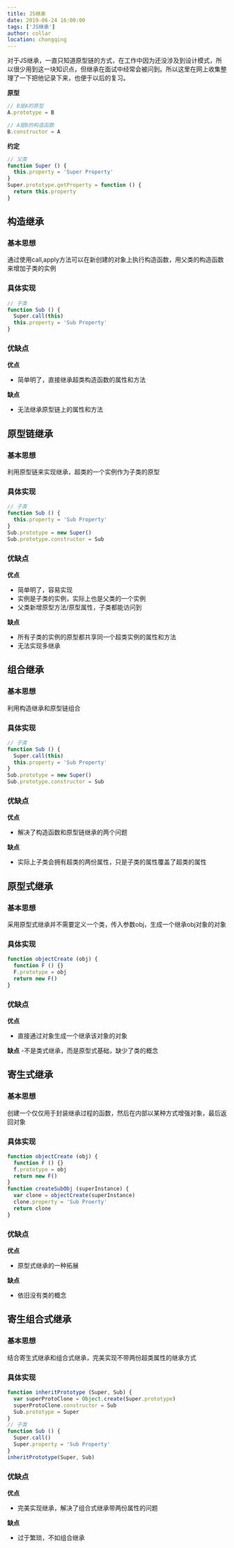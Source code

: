 ```yaml
---
title: JS继承
date: 2019-06-24 16:00:00
tags: ['JS继承']
author: collar
location: chongqing
---
```


对于JS继承，一直只知道原型链的方式，在工作中因为还没涉及到设计模式，所以很少用到这一块知识点，但继承在面试中经常会被问到。所以这里在网上收集整理了一下把他记录下来，也便于以后的复习。

<!-- more --> 

**原型**
``` js
// B是A的原型
A.prototype = B

// A是B的构造函数
B.constructor = A
```

**约定**
```js
// 父类
function Super () {
  this.property = 'Super Property'
}
Super.prototype.getProperty = function () {
  return this.property
}
```

## 构造继承
### 基本思想
通过使用call,apply方法可以在新创建的对象上执行构造函数，用父类的构造函数来增加子类的实例
### 具体实现
```js
// 子类
function Sub () {
  Super.call(this)
  this.property = 'Sub Property'
}
```
### 优缺点

**优点**
- 简单明了，直接继承超类构造函数的属性和方法

**缺点**
- 无法继承原型链上的属性和方法

## 原型链继承
### 基本思想
利用原型链来实现继承，超类的一个实例作为子类的原型
### 具体实现
```js
// 子类
function Sub () {
  this.property = 'Sub Property'
}
Sub.prototype = new Super()
Sub.prototype.constructor = Sub
```
### 优缺点
**优点**
- 简单明了，容易实现
- 实例是子类的实例，实际上也是父类的一个实例
- 父类新增原型方法/原型属性，子类都能访问到

**缺点**
- 所有子类的实例的原型都共享同一个超类实例的属性和方法
- 无法实现多继承

## 组合继承
### 基本思想
利用构造继承和原型链组合
### 具体实现
```js
// 子类
function Sub () {
  Super.call(this)
  this.property = 'Sub Property'
}
Sub.prototype = new Super()
Sub.prototype.constructor = Sub
```
### 优缺点
**优点**
- 解决了构造函数和原型链继承的两个问题

**缺点**
- 实际上子类会拥有超类的两份属性，只是子类的属性覆盖了超类的属性

## 原型式继承
### 基本思想
采用原型式继承并不需要定义一个类，传入参数obj，生成一个继承obj对象的对象
### 具体实现
```js
function objectCreate (obj) {
  function F () {}
  F.prototype = obj
  return new F()
}
```
### 优缺点
**优点**
- 直接通过对象生成一个继承该对象的对象

**缺点**
-不是类式继承，而是原型式基础，缺少了类的概念

## 寄生式继承
### 基本思想
创建一个仅仅用于封装继承过程的函数，然后在内部以某种方式增强对象，最后返回对象
### 具体实现
```js
function objectCreate (obj) {
  function F () {}
  f.prototype = obj
  return new F()
}
function createSubObj (superInstance) {
  var clone = objectCreate(superInstance)
  clone.property = 'Sub Proerty'
  return clone
}
```
### 优缺点
**优点**
- 原型式继承的一种拓展

**缺点**
- 依旧没有类的概念

## 寄生组合式继承
### 基本思想
结合寄生式继承和组合式继承，完美实现不带两份超类属性的继承方式
### 具体实现
```js
function inheritPrototype (Super, Sub) {
  var superProtoClone = Object.create(Super.prototype)
  superProtoClone.constructor = Sub
  Sub.prototype = Super
}
// 子类
function Sub () {
  Super.call()
  Super.property = 'Sub Property'
}
inheritPrototype(Super, Sub)
```
### 优缺点
**优点**
- 完美实现继承，解决了组合式继承带两份属性的问题

**缺点**
- 过于繁琐，不如组合继承
